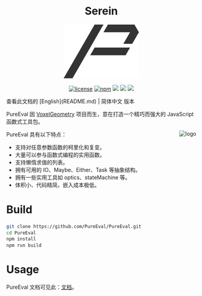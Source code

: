 <p align="center">
  <h1 align="center">Serein</h1>
</p>
<p align="center"><img width="200" src="./logo.svg" alt="logo"></a></p>
<p align="center">
  <a href="https://github.com/PureEval/PureEval/blob/main/LICENSE"><img src="https://img.shields.io/github/license/pureeval/pureeval" alt="license"></a>
  <a href="https://www.npmjs.com/package/pureeval"><img src="https://img.shields.io/npm/v/pureeval" alt="npm"></a>
  <a href="https://www.npmjs.com/pureeval"><img src="https://img.shields.io/badge/npm-pureeval-orange.svg"></a>
  <a href="https://www.npmjs.com/pureeval-es"><img src="https://img.shields.io/badge/npm-pureeval--es-blue.svg"></a>
  <a href="https://www.npmjs.com/package/pureeval"><img src="https://img.shields.io/npm/dw/pureeval alt="download"></a>
</p>
查看此文档的 [English](README.md) | 简体中文 版本


PureEval 因 [VoxelGeometry](https://github.com/CAIMEOX/VoxelGeometry) 项目而生，意在打造一个精巧而强大的 JavaScript 函数式工具包。

PureEval 具有以下特点：
<img align="right" src="https://raw.githubusercontent.com/PureEval/PureEval/main/logo.svg" height="150px" alt="logo">

- 支持对任意参数函数的柯里化和复变。
- 大量可以参与函数式编程的实用函数。
- 支持懒惰求值的列表。
- 拥有可用的 IO、Maybe、Either、Task 等抽象结构。
- 拥有一些实用工具如 optics、stateMachine 等。
- 体积小、代码精简，嵌入成本极低。

# Build

```bash
git clone https://github.com/PureEval/PureEval.git
cd PureEval
npm install
npm run build
```

# Usage

PureEval 文档可见此：[文档](https://pureeval.org)。
